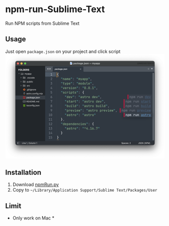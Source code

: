 # npm-run-Sublime-Text
Run NPM scripts from Sublime Text

## Usage
Just open `package.json` on your project and click script
![demo](./demo.png)

## Installation
1. Download [npmRun.py](./npmRun.py)
2. Copy to `~/Library/Application Support/Sublime Text/Packages/User`

## Limit
* Only work on Mac *
